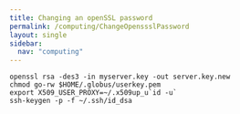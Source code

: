 ```yaml
---
title: Changing an openSSL password
permalink: /computing/ChangeOpenssslPassword
layout: single
sidebar:
  nav: "computing"
---
```


	openssl rsa -des3 -in myserver.key -out server.key.new
	chmod go-rw $HOME/.globus/userkey.pem
	export X509_USER_PROXY=~/.x509up_u`id -u`
	ssh-keygen -p -f ~/.ssh/id_dsa
